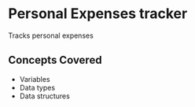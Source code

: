 # Personal Expenses tracker
Tracks personal expenses 

## Concepts Covered
- Variables 
- Data types 
- Data structures 
